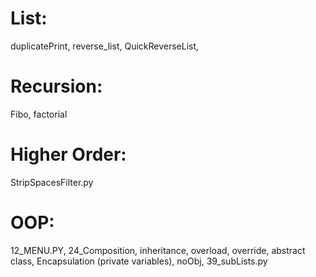 # List:

duplicatePrint, reverse_list, QuickReverseList,

# Recursion:

Fibo, factorial

# Higher Order:

StripSpacesFilter.py

# OOP:

12_MENU.PY, 24_Composition, inheritance, overload, override, abstract class, Encapsulation (private variables), noObj, 39_subLists.py
